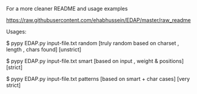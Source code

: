 For a more cleaner README and usage examples

https://raw.githubusercontent.com/ehabhussein/EDAP/master/raw_readme


 Usages:
 
$ pypy EDAP.py input-file.txt <number of generated hashes> random   [truly random based on charset , length , chars found] [unstrict]

$ pypy EDAP.py input-file.txt <number of generated hashes> smart    [based on input , weight & positions] [strict]

$ pypy EDAP.py input-file.txt <number of generated hashes> patterns [based on smart + char cases] [very strict]
        



